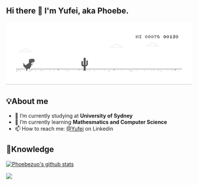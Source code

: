 ## Hi there 👋 I'm Yufei, aka Phoebe.
![image](https://github.com/Phoebezuo/Phoebezuo/blob/master/dino.gif)

## 💡About me
- 🔭 I’m currently studying at **University of Sydney**
- 🌱 I’m currently learning **Mathesmatics and Computer Science**
- 📫 How to reach me: [@Yufei](http://linkedin.com/in/yufei-zuo-664635117) on Linkedin

## 📕Knowledge
<p>

<a href="https://github.com/Phoebezuo/github-readme-stats">
  <img align="center" src="https://github-readme-stats.anuraghazra1.vercel.app/api?username=Phoebezuo&show_icons=true&include_all_commits=true&theme=radical" alt="Phoebezuo's github stats" />
</a>
</p>
<p>

<a href="https://github.com/anuraghazra/github-readme-stats">
  <!-- Change the `github-readme-stats.anuraghazra1.vercel.app` to `github-readme-stats.vercel.app`  -->
  <img align="center" src="https://github-readme-stats.anuraghazra1.vercel.app/api/top-langs/?username=Phoebezuo&layout=compact&theme=radical" />
</a>
</p>
